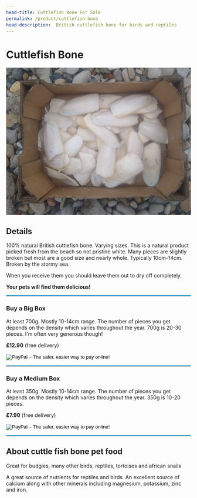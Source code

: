 ```yaml
---
head-title: Cuttlefish Bone For Sale
permalink: /product/cuttlefish-bone
head-description:  British cuttlefish bone for birds and reptiles
---
```


# Cuttlefish Bone


<div><img src="/assets/images/cf1_680_x_540.jpg"></div>


## Details


100% natural British cuttlefish bone. 
Varying sizes. This is a natural 
product picked fresh from the beach
so not pristine white. Many pieces
 are slightly broken but most are a good size 
and nearly whole. Typically 10cm-14cm.
 Broken by the stormy sea.

When you receive them you should 
leave them out to dry off completely.

__Your pets will find them delicious!__

<hr style="border-top:2px solid #45ABDB; margin:5px Opx;" />

### Buy a Big Box
At least 700g. Mostly
 10-14cm range. The number of pieces 
you get depends on the density which
varies throughout the year. 700g is 20-30 pieces. 
I'm often very generous though!

__£12.90__ (free delivery)

<form action="https://www.paypal.com/cgi-bin/webscr" method="post" target="_top">
<input type="hidden" name="cmd" value="_s-xclick">
<input type="hidden" name="hosted_button_id" value="YNZRXB8CW96ZE">
<input type="image" src="/pp_button_small.jpg" border="0" name="submit" alt="PayPal – The safer, easier way to pay online!">
<img alt="" border="0" src="https://www.paypalobjects.com/en_GB/i/scr/pixel.gif" width="1" height="1">
</form>

<hr style="border-top:2px solid #45ABDB; margin:5px Opx;" />

### Buy a Medium Box

At least 350g. Mostly
 10-14cm range. The number of pieces
 you get depends on the density 
which varies throughout the year. 
350g is 10-20 pieces. 

__£7.90__ (free delivery)

<form action="https://www.paypal.com/cgi-bin/webscr" method="post" target="_top">
<input type="hidden" name="cmd" value="_s-xclick">
<input type="hidden" name="hosted_button_id" value="SBMTJ59286Q3C">
<input type="image" src="/pp_button_small.jpg" border="0" name="submit" alt="PayPal – The safer, easier way to pay online!">
<img alt="" border="0" src="https://www.paypalobjects.com/en_GB/i/scr/pixel.gif" width="1" height="1">
</form>

<hr style="border-top:2px solid #45ABDB; margin:5px Opx;" />

## About cuttle fish bone pet food

Great for budgies, many other birds, reptiles, tortoises and african snails

A great source of nutrients for reptiles and birds. An excellent source of calcium along with other minerals including magnesium, potassium, zinc and iron.

